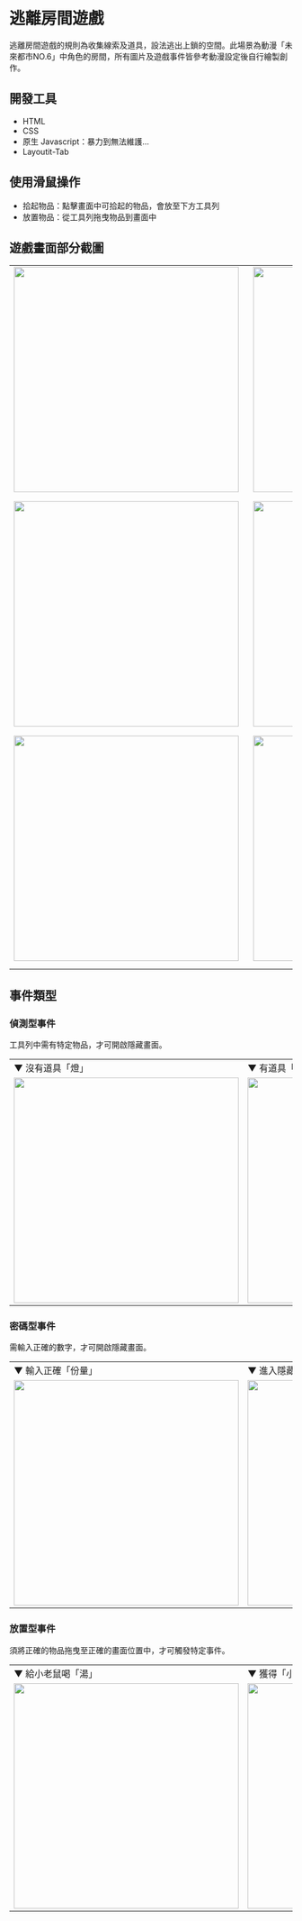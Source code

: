# 逃離房間遊戲
逃離房間遊戲的規則為收集線索及道具，設法逃出上鎖的空間。此場景為動漫「未來都市NO.6」中角色的房間，所有圖片及遊戲事件皆參考動漫設定後自行繪製創作。

## 開發工具
* HTML
* CSS
* 原生 Javascript：暴力到無法維護...
* Layoutit-Tab

## 使用滑鼠操作
* 拾起物品：點擊畫面中可拾起的物品，會放至下方工具列
* 放置物品：從工具列拖曳物品到畫面中

## 遊戲畫面部分截圖
<table>
  <tr>
    <td>
      <img src="https://i.imgur.com/ps3sYhR.png" width="400" style="margin:0 10px 10px 0">
    </td>
    <td>
      <img src="https://i.imgur.com/ywqkSFa.png" width="400" style="margin:0 10px 10px 0">
    </td>
  </tr>
  <tr>
    <td>
      <img src="https://i.imgur.com/IkJ62GL.png" width="400" style="margin:0 10px 10px 0">
    </td>
    <td>
      <img src="https://i.imgur.com/CZUH3io.png" width="400" style="margin:0 10px 10px 0">
    </td>
  </tr>
  <tr>
    <td>
      <img src="https://i.imgur.com/VpdVNO5.png" width="400" style="margin:0 10px 10px 0">
    </td>
    <td>
      <img src="https://i.imgur.com/275ZWAk.png" width="400" style="margin:0 10px 10px 0">
    </td>
  </tr>
</table>


## 事件類型

### 偵測型事件
工具列中需有特定物品，才可開啟隱藏畫面。

<table>
  <tr>
    <td>▼ 沒有道具「燈」</td>
    <td>▼ 有道具「燈」，可進入左右通道</td>
  </tr>
  <tr>
    <td>
      <img src="https://i.imgur.com/fr9g7IB.png" width="400">
    </td>
    <td>
      <img src="https://i.imgur.com/2Q71XvQ.png" width="400">
    </td>
  </tr>
</table>


### 密碼型事件
需輸入正確的數字，才可開啟隱藏畫面。

<table>
  <tr>
    <td>▼ 輸入正確「份量」</td>
    <td>▼ 進入隱藏畫面</td>
  </tr>
  <tr>
    <td>
      <img src="https://i.imgur.com/kqtjSeo.png" width="400">
    </td>
    <td>
      <img src="https://i.imgur.com/Xs5TzLF.png" width="400">
    </td>
  </tr>
</table>

### 放置型事件
須將正確的物品拖曳至正確的畫面位置中，才可觸發特定事件。

<table>
  <tr>
    <td>▼ 給小老鼠喝「湯」</td>
    <td>▼ 獲得「小老鼠」道具</td>
  </tr>
  <tr>
    <td>
      <img src="https://i.imgur.com/scbg0an.png" width="400">
    </td>
    <td>
      <img src="https://i.imgur.com/hMUESyo.png" width="400">
    </td>
  </tr>
</table>
